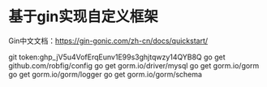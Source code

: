 # 基于gin实现自定义框架
Gin中文文档：https://gin-gonic.com/zh-cn/docs/quickstart/

git token: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
go get github.com/robfig/config
go get gorm.io/driver/mysql
go get gorm.io/gorm
go get gorm.io/gorm/logger
go get gorm.io/gorm/schema